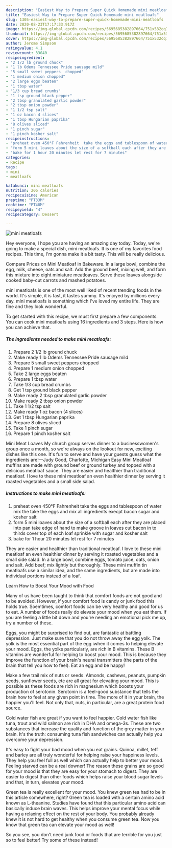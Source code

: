 ```yaml
---
description: "Easiest Way to Prepare Super Quick Homemade mini meatloafs"
title: "Easiest Way to Prepare Super Quick Homemade mini meatloafs"
slug: 1305-easiest-way-to-prepare-super-quick-homemade-mini-meatloafs
date: 2020-08-23T17:17:33.917Z
image: https://img-global.cpcdn.com/recipes/5695685382897664/751x532cq70/mini-meatloafs-recipe-main-photo.jpg
thumbnail: https://img-global.cpcdn.com/recipes/5695685382897664/751x532cq70/mini-meatloafs-recipe-main-photo.jpg
cover: https://img-global.cpcdn.com/recipes/5695685382897664/751x532cq70/mini-meatloafs-recipe-main-photo.jpg
author: Jerome Simpson
ratingvalue: 4.1
reviewcount: 33040
recipeingredient:
- "2 1/2 lb ground chuck"
- "1 lb Odems Tennessee Pride sausage mild"
- "5 small sweet peppers  chopped"
- "1 medium onion chopped"
- "2 large eggs beaten"
- "1 tbsp water"
- "1/3 cup bread crumbs"
- "1 tsp ground black pepper"
- "2 tbsp granulated garlic powder"
- "2 tbsp onion powder"
- "1 1/2 tsp salt"
- "1 oz bacon 4 slices"
- "1 tbsp Hungarian paprika"
- "8 olives sliced"
- "1 pinch sugar"
- "1 pinch kosher salt"
recipeinstructions:
- "preheat oven 450°F Fahrenheit  take the eggs and tablespoon of water mix the take the eggs and mix all ingredients execpt bacon sugar and kosher salt"
- "form 5 mini loaves about the size of a softball each after they are placed into pan take edge of hand to make groove in loaves cut bacon in to thirds  cover top of each loaf sprinkle with sugar and kosher salt"
- "bake for 1 hour 20 minutes let rest for 7 minutes"
categories:
- Recipe
tags:
- mini
- meatloafs

katakunci: mini meatloafs 
nutrition: 206 calories
recipecuisine: American
preptime: "PT33M"
cooktime: "PT48M"
recipeyield: "4"
recipecategory: Dessert

---
```



![mini meatloafs](https://img-global.cpcdn.com/recipes/5695685382897664/751x532cq70/mini-meatloafs-recipe-main-photo.jpg)

Hey everyone, I hope you are having an amazing day today. Today, we're going to make a special dish, mini meatloafs. It is one of my favorites food recipes. This time, I'm gonna make it a bit tasty. This will be really delicious.

Compare Prices on Mini Meatloaf in Bakeware. In a large bowl, combine the egg, milk, cheese, oats and salt. Add the ground beef, mixing well, and form this mixture into eight miniature meatloaves. Serve these loaves alongside cooked baby-cut carrots and mashed potatoes.

mini meatloafs is one of the most well liked of recent trending foods in the world. It's simple, it is fast, it tastes yummy. It's enjoyed by millions every day. mini meatloafs is something which I've loved my entire life. They are fine and they look wonderful.


To get started with this recipe, we must first prepare a few components. You can cook mini meatloafs using 16 ingredients and 3 steps. Here is how you can achieve that.

<!--inarticleads1-->

##### The ingredients needed to make mini meatloafs:

1. Prepare 2 1/2 lb ground chuck
1. Make ready 1 lb Odems Tennessee Pride sausage mild
1. Prepare 5 small sweet peppers  chopped
1. Prepare 1 medium onion chopped
1. Take 2 large eggs beaten
1. Prepare 1 tbsp water
1. Take 1/3 cup bread crumbs
1. Get 1 tsp ground black pepper
1. Make ready 2 tbsp granulated garlic powder
1. Make ready 2 tbsp onion powder
1. Take 1 1/2 tsp salt
1. Make ready 1 oz bacon (4 slices)
1. Get 1 tbsp Hungarian paprika
1. Prepare 8 olives sliced
1. Take 1 pinch sugar
1. Prepare 1 pinch kosher salt


Mini Meat Loaves My church group serves dinner to a businesswomen&#39;s group once a month, so we&#39;re always on the lookout for new, exciting dishes like this one. It&#39;s fun to serve and have your guests guess what the ingredients are!—Judy Good, Charlotte, Michigan Easy Mini Meatloaf muffins are made with ground beef or ground turkey and topped with a delicious meatloaf sauce. They are easier and healthier than traditional meatloaf. I love to these mini meatloaf an even healthier dinner by serving it roasted vegetables and a small side salad. 

<!--inarticleads2-->

##### Instructions to make mini meatloafs:

1. preheat oven 450°F Fahrenheit  take the eggs and tablespoon of water mix the take the eggs and mix all ingredients execpt bacon sugar and kosher salt
1. form 5 mini loaves about the size of a softball each after they are placed into pan take edge of hand to make groove in loaves cut bacon in to thirds  cover top of each loaf sprinkle with sugar and kosher salt
1. bake for 1 hour 20 minutes let rest for 7 minutes


They are easier and healthier than traditional meatloaf. I love to these mini meatloaf an even healthier dinner by serving it roasted vegetables and a small side salad. In a large bowl, combine eggs, tomato juice, oats, onion and salt. Add beef; mix lightly but thoroughly. These mini muffin tin meatloafs use a similar idea, and the same ingredients, but are made into individual portions instead of a loaf. 

Learn How to Boost Your Mood with Food


Many of us have been taught to think that comfort foods are not good and to be avoided. However, if your comfort food is candy or junk food this holds true. Soemtimes, comfort foods can be very healthy and good for us to eat. A number of foods really do elevate your mood when you eat them. If you are feeling a little bit down and you're needing an emotional pick me up, try a number of these.

Eggs, you might be surprised to find out, are fantastic at battling depression. Just make sure that you do not throw away the egg yolk. The yolk is the most essential part of the egg iwhen it comes to helping elevate your mood. Eggs, the yolks particularly, are rich in B vitamins. These B vitamins are wonderful for helping to boost your mood. This is because they improve the function of your brain's neural transmitters (the parts of the brain that tell you how to feel). Eat an egg and be happy!

Make a few trail mix of nuts or seeds. Almonds, cashews, peanuts, pumpkin seeds, sunflower seeds, etc are all great for elevating your mood. This is possible as these foods are rich in magnesium which boosts your production of serotonin. Serotonin is a feel-good substance that tells the brain how to feel at any given point in time. The more of it in your brain, the happier you'll feel. Not only that, nuts, in particular, are a great protein food source.

Cold water fish are great if you want to feel happier. Cold water fish like tuna, trout and wild salmon are rich in DHA and omega-3s. These are two substances that increase the quality and function of the grey matter in your brain. It's the truth: consuming tuna fish sandwiches can actually help you overcome your depression. 

It's easy to fight your bad mood when you eat grains. Quinoa, millet, teff and barley are all truly wonderful for helping raise your happiness levels. They help you feel full as well which can actually help to better your mood. Feeling starved can be a real downer! The reason these grains are so good for your mood is that they are easy for your stomach to digest. They are easier to digest than other foods which helps raise your blood sugar levels and that, in turn, elevates your mood.

Green tea is really excellent for your mood. You knew green tea had to be in this article somewhere, right? Green tea is loaded with a certain amino acid known as L-theanine. Studies have found that this particular amino acid can basically induce brain waves. This helps improve your mental focus while having a relaxing effect on the rest of your body. You probably already knew it is not hard to get healthy when you consume green tea. Now you know that green tea can elevate your mood as well!

So you see, you don't need junk food or foods that are terrible for you just so to feel better! Try some of these instead!

